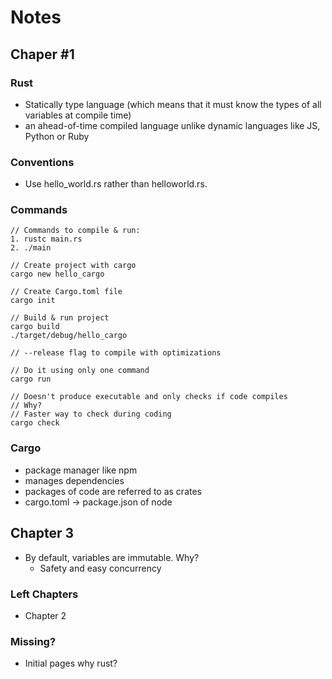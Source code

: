 # Notes

## Chaper #1

### Rust
- Statically type language (which means that it must know the
types of all variables at compile time)
- an ahead-of-time compiled language unlike dynamic languages like JS, Python or Ruby

### Conventions
- Use hello_world.rs rather than helloworld.rs.

### Commands
```console
// Commands to compile & run:
1. rustc main.rs
2. ./main

// Create project with cargo
cargo new hello_cargo

// Create Cargo.toml file
cargo init

// Build & run project
cargo build
./target/debug/hello_cargo

// --release flag to compile with optimizations

// Do it using only one command
cargo run

// Doesn't produce executable and only checks if code compiles
// Why?
// Faster way to check during coding
cargo check
```

### Cargo
- package manager like npm 
- manages dependencies
- packages of code are referred to as crates
- cargo.toml -> package.json of node

## Chapter 3

- By default, variables are immutable. Why? 
    - Safety and easy concurrency



### Left Chapters
- Chapter 2


### Missing?
- Initial pages why rust?